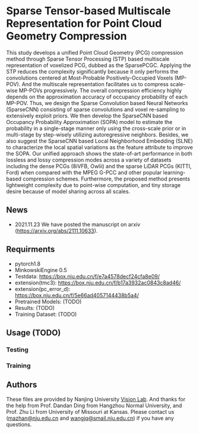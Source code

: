 # Sparse Tensor-based Multiscale Representation for Point Cloud Geometry Compression

This study develops a unified Point Cloud Geometry (PCG) compression method through Sparse Tensor Processing (STP) based multiscale representation of voxelized PCG, dubbed as the SparsePCGC. Applying the STP reduces the complexity significantly because it only  performs the convolutions centered at Most-Probable Positively-Occupied Voxels (MP-POV). And the multiscale representation facilitates us to compress scale-wise MP-POVs progressively. The overall compression efficiency highly depends on the approximation accuracy of occupancy probability of each MP-POV. Thus, we design the Sparse Convolution based Neural Networks (SparseCNN) consisting of sparse convolutions and voxel re-sampling to extensively exploit priors. We then develop the SparseCNN based Occupancy Probability Approximation (SOPA) model to estimate the probability in a single-stage manner only using the cross-scale prior or in multi-stage by step-wisely utilizing autoregressive neighbors. Besides, we also suggest the SparseCNN based Local Neighborhood Embedding (SLNE) to characterize the local spatial variations as the feature attribute to improve the SOPA. Our unified approach shows the state-of-art performance in both lossless and lossy  compression modes across a variety of datasets including the dense PCGs (8iVFB, Owlii) and the sparse LiDAR PCGs (KITTI, Ford) when compared with the MPEG G-PCC and other popular learning-based compression schemes. Furthermore, the proposed method presents lightweight complexity due to point-wise computation, and tiny storage desire because of model sharing across all scales.

## News

- 2021.11.23 We have posted the manuscript on arxiv (https://arxiv.org/abs/2111.10633).

## Requirments
- pytorch1.8
- MinkowskiEngine 0.5 
- Testdata: https://box.nju.edu.cn/f/e7a4578decf24cfa8e09/
- extension(tmc3): https://box.nju.edu.cn/f/b17a3932ac0843c8ad46/
- extension(pc_error_d): https://box.nju.edu.cn/f/5e66ad4057144438b5a4/
- Pretrained Models: (TODO)
- Results: (TODO)
- Training Dataset: (TODO)

## Usage (TODO)

### Testing
### Training


## Authors
These files are provided by Nanjing University  [Vision Lab](https://vision.nju.edu.cn/). And thanks for the help from Prof. Dandan Ding from Hangzhou Normal University, and Prof. Zhu Li from University of Missouri at Kansas. Please contact us (mazhan@nju.edu.cn and wangjq@smail.nju.edu.cn) if you have any questions.

